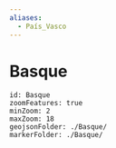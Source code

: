 ```yaml
---
aliases:
  - País_Vasco
---
```

# Basque

```leaflet
id: Basque
zoomFeatures: true 
minZoom: 2 
maxZoom: 18
geojsonFolder: ./Basque/
markerFolder: ./Basque/
```

